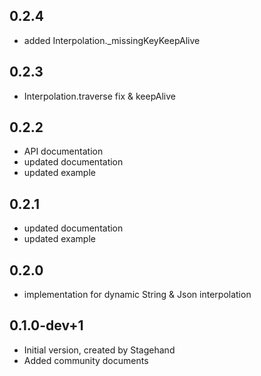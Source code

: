## 0.2.4
- added Interpolation._missingKeyKeepAlive

## 0.2.3
- Interpolation.traverse fix & keepAlive

## 0.2.2
- API documentation
- updated documentation
- updated example

## 0.2.1
- updated documentation
- updated example

## 0.2.0
- implementation for dynamic String & Json interpolation

## 0.1.0-dev+1
- Initial version, created by Stagehand
- Added community documents
